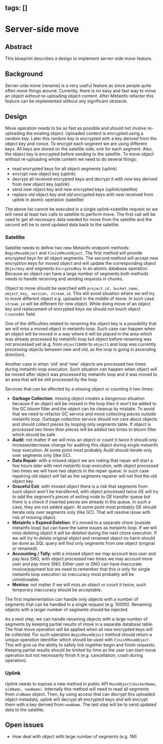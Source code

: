 tags: []
---

# Server-side move

## Abstract

This blueprint describes a design to implement server-side move feature.

## Background

Server-side move (rename) is a very useful feature as since people quite often move things around. Currently, there is no easy and fast way to move an object without re-uploading object content. After Metainfo refactor this feature can be implemented without any significant obstacle.

## Design

Move operation needs to be as fast as possible and should not involve re-uploading the existing object. Uploaded content is encrypted using a random key. Later this random key is encrypted with a key derived from the object key and nonce. To encrypt each segment we are using different keys. All keys are stored on the satellite side, one for each segment. Also, the object key is encrypted before sending to the satellite. To move object without re-uploading whole content we need to do several things:
- read encrypted keys for all object segments (uplink)
- encrypt *new* object key (uplink)
- decrypt all received encrypted keys and decrypt it with *new* key derived from *new* object key (uplink)
- send *new* object key and *new* encrypted keys (uplink/satellite)
- replace *old* object key and *old* encrypted keys with *new* received from uplink in atomic operation (satellite)

The above list cannot be executed in a single uplink->satellite request so we will need at least two calls to satellite to
perform move. The first call will be used to get all necessary data needed for move from the satellite and the second will be to send updated data back to the satellite.

### Satellite

Satellite needs to define two new Metainfo endpoint methods: `BeginMoveObject` and `FinishMoveObject`. The first method will provide encrypted keys for all object segments. The second method will accept new encryption keys for moved object and will update the corresponding object `ObjectKey` and segments `EncryptedKey` in an atomic database operation. Because an object can have a large number of segments both methods needs to handle receiving and sending requests in chunks.

Object to move should be searched with `project_id, bucket_name, object_key, version, stream_id`. This will avoid situation where we will try to move different object e.g. uploaded in the middle of move. In such case `stream_id` will be different for new object. While doing move of an object key and replacement of encrypted keys we should not touch object `CreatedAt` field.

One of the difficulties related to renaming the object key is a possibility that we will miss a moved object in metainfo loop. Such case can happen when an object will be moved in a way where it will be placed in the area which was already processed by metainfo loop but object before renaming was not processed yet (e.g. from `object10000` to `object1` and loop was currently processing objects between new and old, as the loop is going in ascending direction). 

Another case is when 'old' and 'new' objects are processed two times during metainfo loop execution. Such situation can happen when object will be moved after object was processed by metainfo loop and it was moved to an area that will be still processed by the loop.

Services that can be affected by a missing object or counting it two times:
- **Garbage Collection**: missing object creates a dangerous situation because if an object will be missed in the loop then it won't be added to the GC bloom filter and the object can be cleanup by mistake. To avoid that we need to refactor GC service and move collecting pieces outside metainfo loop. Garbage collection service should not care about objects and should collect pieces by looping only segments table. If object is processed two times then pieces will be added two times to bloom filter which should be safe.
- **Audit**: not matter if we will miss an object or count it twice it should only increase/decrease change for auditing this object during single metainfo loop execution. At some point most probably Audit should iterate only over segments only (like GC).
- **Data Repair**: with a missed object we are risking that repair will start a few hours later with next metainfo loop execution, with object processed two times we will have two objects in the repair queue. In such case repairing old object will fail as the segments repairer will not find the old object key.
- **Graceful Exit**: with missed object there is a risk that segments from such object won't be transferred, with object processed twice GE will try to add the segment’s pieces of exiting node to GE transfer queue but there is a check if inserted pieces are already in the queue. In such a case, they are not added again. At some point most probably GE should iterate only over segments only (like GC). That will resolve issue with risk of missing object.
- **Metainfo > Expired Deletion**: it's moved to a separate chore (outside metainfo loop) but can have the same issues as metainfo loop. If we will miss deleting object it will be deleted during the next chore execution. If we will try to delete original object and renamed object no harm should be done as SQL query will find only segments from one object (original or renamed).
- **Accounting / Tally**: with a missed object we may account less user and pay less SNO, with object processed two times we may account more user and pay more SNO. Either user or SNO can have inaccurate invoice/payment but we need to remember that this is only for single metainfo loop execution so inaccuracy most probably will be unnoticeable.
- **Metrics**: not matter if we will miss an object or count it twice, such temporary inaccuracy should be acceptable.

The first implementation can handle only objects with a number of segments that can be handled in a single request (e.g. 10000). Renaming objects with a larger number of segments should be rejected.

As a next step, we can handle renaming objects with a large number of segments by keeping partial results of move in a separate database table. The final move operation will be applied when all new encrypted keys will be collected. For such operation `BeginMoveObject` method should return a unique operation identifier which should be used with `FinishMoveObject`. This will give us the ability to safely link together begin and finish requests. Keeping partial results should be limited by time as the user can start move operation but not necessarily finish it (e.g. cancellation, crash during operation).

### Uplink

Uplink needs to expose a new method in public API `MoveObject(bucketName, oldName, newName)`. Internally this method will need to read all segments from `oldName` object. Then, by using access that can decrypt this uploaded object metadata, uplink will decrypt all encrypted keys and will encrypt them with a key derived from `newName`. The last step will be to send updated data to the satellite.

## Open issues

- How deal with object with large number of segments (e.g. 1M)
